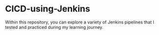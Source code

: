 # CICD-using-Jenkins
Within this repository, you can explore a variety of Jenkins pipelines that I tested and practiced during my learning journey.
